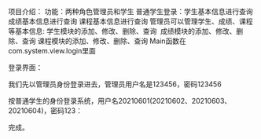 项目介绍：
功能：两种角色管理员和学生
普通学生登录：学生基本信息进行查询
​      成绩基本信息进行查询
​      课程基本信息进行查询
管理员可以管理学生、成绩、课程等基本信息:
​    学生模块的添加、修改、删除、查询 
 ​    成绩模块的添加、修改、删除、查询
​    课程模块的添加、修改、删除、查询
Main函数在com.system.view.login里面

登录界面：

我们先以管理员身份登录进去，管理员用户名是123456，密码123456

按普通学生的身份登录系统，用户名20210601(20210602、20210603、20210604)，密码123：

完成。
